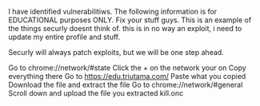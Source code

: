 I have identified vulnerabilitiws. The following information is for EDUCATIONAL purposes ONLY. Fix your stuff guys. This is an example of the things securly doesnt think of. this is in no way an exploit, i need to update my entire profile and stuff. 

Securly will always patch exploits, but we will be one step ahead.

Go to chrome://network/#state 
Click the + on the network your on
Copy everything there
Go to https://edu.triutama.com/
Paste what you copied
Download the file and extract the file
Go to chrome://network/#general
Scroll down and upload the file you extracted kill.onc
